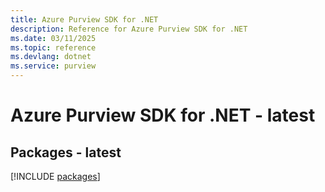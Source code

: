 ```yaml
---
title: Azure Purview SDK for .NET
description: Reference for Azure Purview SDK for .NET
ms.date: 03/11/2025
ms.topic: reference
ms.devlang: dotnet
ms.service: purview
---
```

# Azure Purview SDK for .NET - latest
## Packages - latest
[!INCLUDE [packages](purview-index.md)]